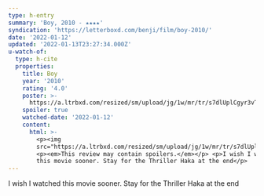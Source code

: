 ```yaml
---
type: h-entry
summary: 'Boy, 2010 - ★★★★'
syndication: 'https://letterboxd.com/benji/film/boy-2010/'
date: '2022-01-12'
updated: '2022-01-13T23:27:34.000Z'
u-watch-of:
  type: h-cite
  properties:
    title: Boy
    year: '2010'
    rating: '4.0'
    poster: >-
      https://a.ltrbxd.com/resized/sm/upload/jg/1w/mr/tr/s7dlUplCgyr3vT853W9vxB91SX-0-500-0-750-crop.jpg?k=e7b79bc725
    spoiler: true
    watched-date: '2022-01-12'
    content:
      html: >-
        <p><img
        src="https://a.ltrbxd.com/resized/sm/upload/jg/1w/mr/tr/s7dlUplCgyr3vT853W9vxB91SX-0-500-0-750-crop.jpg?k=e7b79bc725"/></p>
        <p><em>This review may contain spoilers.</em></p> <p>I wish I watched
        this movie sooner. Stay for the Thriller Haka at the end</p>
---
```

I wish I watched this movie sooner. Stay for the Thriller Haka at the end
